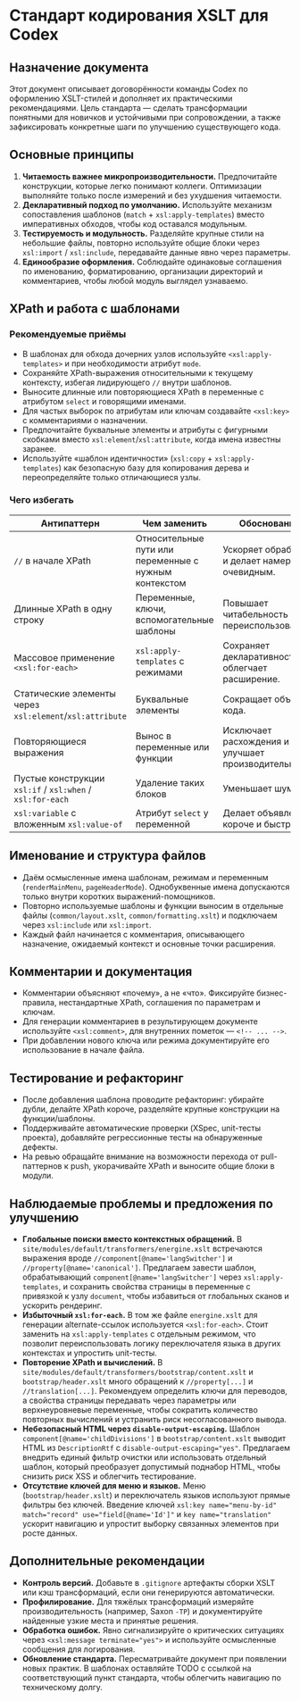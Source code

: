 # Стандарт кодирования XSLT для Codex

## Назначение документа

Этот документ описывает договорённости команды Codex по оформлению XSLT-стилей и дополняет их практическими рекомендациями. Цель стандарта — сделать трансформации понятными для новичков и устойчивыми при сопровождении, а также зафиксировать конкретные шаги по улучшению существующего кода.

## Основные принципы

1. **Читаемость важнее микропроизводительности.** Предпочитайте конструкции, которые легко понимают коллеги. Оптимизации выполняйте только после измерений и без ухудшения читаемости.
2. **Декларативный подход по умолчанию.** Используйте механизм сопоставления шаблонов (`match` + `xsl:apply-templates`) вместо императивных обходов, чтобы код оставался модульным.
3. **Тестируемость и модульность.** Разделяйте крупные стили на небольшие файлы, повторно используйте общие блоки через `xsl:import` / `xsl:include`, передавайте данные явно через параметры.
4. **Единообразие оформления.** Соблюдайте одинаковые соглашения по именованию, форматированию, организации директорий и комментариев, чтобы любой модуль выглядел узнаваемо.

## XPath и работа с шаблонами

### Рекомендуемые приёмы

- В шаблонах для обхода дочерних узлов используйте `<xsl:apply-templates>` и при необходимости атрибут `mode`.
- Сохраняйте XPath-выражения относительными к текущему контексту, избегая лидирующего `//` внутри шаблонов.
- Выносите длинные или повторяющиеся XPath в переменные с атрибутом `select` и говорящими именами.
- Для частых выборок по атрибутам или ключам создавайте `<xsl:key>` с комментариями о назначении.
- Предпочитайте буквальные элементы и атрибуты с фигурными скобками вместо `xsl:element`/`xsl:attribute`, когда имена известны заранее.
- Используйте «шаблон идентичности» (`xsl:copy` + `xsl:apply-templates`) как безопасную базу для копирования дерева и переопределяйте только отличающиеся узлы.

### Чего избегать

| Антипаттерн | Чем заменить | Обоснование |
| --- | --- | --- |
| `//` в начале XPath | Относительные пути или переменные с нужным контекстом | Ускоряет обработку и делает намерение очевидным.
| Длинные XPath в одну строку | Переменные, ключи, вспомогательные шаблоны | Повышает читабельность и переиспользование.
| Массовое применение `<xsl:for-each>` | `xsl:apply-templates` с режимами | Сохраняет декларативность и облегчает расширение.
| Статические элементы через `xsl:element`/`xsl:attribute` | Буквальные элементы | Сокращает объём кода.
| Повторяющиеся выражения | Вынос в переменные или функции | Исключает расхождения и улучшает производительность.
| Пустые конструкции `xsl:if` / `xsl:when` / `xsl:for-each` | Удаление таких блоков | Уменьшает шум.
| `xsl:variable` с вложенным `xsl:value-of` | Атрибут `select` у переменной | Делает объявление короче и быстрее.

## Именование и структура файлов

- Даём осмысленные имена шаблонам, режимам и переменным (`renderMainMenu`, `pageHeaderMode`). Однобуквенные имена допускаются только внутри коротких выражений-помощников.
- Повторно используемые шаблоны и функции выносим в отдельные файлы (`common/layout.xslt`, `common/formatting.xslt`) и подключаем через `xsl:include` или `xsl:import`.
- Каждый файл начинается с комментария, описывающего назначение, ожидаемый контекст и основные точки расширения.

## Комментарии и документация

- Комментарии объясняют «почему», а не «что». Фиксируйте бизнес-правила, нестандартные XPath, соглашения по параметрам и ключам.
- Для генерации комментариев в результирующем документе используйте `<xsl:comment>`, для внутренних пометок — `<!-- ... -->`.
- При добавлении нового ключа или режима документируйте его использование в начале файла.

## Тестирование и рефакторинг

- После добавления шаблона проводите рефакторинг: убирайте дубли, делайте XPath короче, разделяйте крупные конструкции на функции/шаблоны.
- Поддерживайте автоматические проверки (XSpec, unit-тесты проекта), добавляйте регрессионные тесты на обнаруженные дефекты.
- На ревью обращайте внимание на возможности перехода от pull-паттернов к push, укорачивайте XPath и выносите общие блоки в модули.

## Наблюдаемые проблемы и предложения по улучшению

- **Глобальные поиски вместо контекстных обращений.** В `site/modules/default/transformers/energine.xslt` встречаются выражения вроде `//component[@name='langSwitcher']` и `//property[@name='canonical']`. Предлагаем завести шаблон, обрабатывающий `component[@name='langSwitcher']` через `xsl:apply-templates`, и сохранить свойства страницы в переменные с привязкой к узлу `document`, чтобы избавиться от глобальных сканов и ускорить рендеринг.
- **Избыточный `xsl:for-each`.** В том же файле `energine.xslt` для генерации alternate-ссылок используется `<xsl:for-each>`. Стоит заменить на `xsl:apply-templates` с отдельным режимом, что позволит переиспользовать логику переключателя языка в других контекстах и упростить unit-тесты.
- **Повторение XPath и вычислений.** В `site/modules/default/transformers/bootstrap/content.xslt` и `bootstrap/header.xslt` много обращений к `//property[...]` и `//translation[...]`. Рекомендуем определить ключи для переводов, а свойства страницы передавать через параметры или верхнеуровневые переменные, чтобы сократить количество повторных вычислений и устранить риск несогласованного вывода.
- **Небезопасный HTML через `disable-output-escaping`.** Шаблон `component[@name='childDivisions']` в `bootstrap/content.xslt` выводит HTML из `DescriptionRtf` с `disable-output-escaping="yes"`. Предлагаем внедрить единый фильтр очистки или использовать отдельный шаблон, который преобразует допустимый поднабор HTML, чтобы снизить риск XSS и облегчить тестирование.
- **Отсутствие ключей для меню и языков.** Меню (`bootstrap/header.xslt`) и переключатель языков используют прямые фильтры без ключей. Введение ключей `xsl:key name="menu-by-id" match="record" use="field[@name='Id']"` и `key name="translation"` ускорит навигацию и упростит выборку связанных элементов при росте данных.

## Дополнительные рекомендации

- **Контроль версий.** Добавьте в `.gitignore` артефакты сборки XSLT или кэш трансформаций, если они генерируются автоматически.
- **Профилирование.** Для тяжёлых трансформаций измеряйте производительность (например, Saxon `-TP`) и документируйте найденные узкие места и принятые решения.
- **Обработка ошибок.** Явно сигнализируйте о критических ситуациях через `<xsl:message terminate="yes">` и используйте осмысленные сообщения для логирования.
- **Обновление стандарта.** Пересматривайте документ при появлении новых практик. В шаблонах оставляйте TODO с ссылкой на соответствующий пункт стандарта, чтобы облегчить навигацию по техническому долгу.

